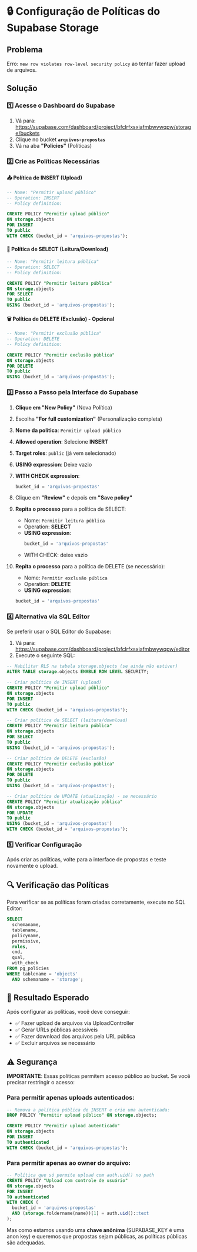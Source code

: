 # 🔒 Configuração de Políticas do Supabase Storage

## Problema
Erro: `new row violates row-level security policy` ao tentar fazer upload de arquivos.

## Solução

### 1️⃣ Acesse o Dashboard do Supabase
1. Vá para: https://supabase.com/dashboard/project/bfclrfxsxiafmbwywqpw/storage/buckets
2. Clique no bucket **`arquivos-propostas`**
3. Vá na aba **"Policies"** (Políticas)

### 2️⃣ Crie as Políticas Necessárias

#### 📤 Política de INSERT (Upload)
```sql
-- Nome: "Permitir upload público"
-- Operation: INSERT
-- Policy definition:

CREATE POLICY "Permitir upload público"
ON storage.objects
FOR INSERT
TO public
WITH CHECK (bucket_id = 'arquivos-propostas');
```

#### 📖 Política de SELECT (Leitura/Download)
```sql
-- Nome: "Permitir leitura pública"
-- Operation: SELECT
-- Policy definition:

CREATE POLICY "Permitir leitura pública"
ON storage.objects
FOR SELECT
TO public
USING (bucket_id = 'arquivos-propostas');
```

#### 🗑️ Política de DELETE (Exclusão) - Opcional
```sql
-- Nome: "Permitir exclusão pública"
-- Operation: DELETE
-- Policy definition:

CREATE POLICY "Permitir exclusão pública"
ON storage.objects
FOR DELETE
TO public
USING (bucket_id = 'arquivos-propostas');
```

### 3️⃣ Passo a Passo pela Interface do Supabase

1. **Clique em "New Policy"** (Nova Política)
2. Escolha **"For full customization"** (Personalização completa)
3. **Nome da política**: `Permitir upload público`
4. **Allowed operation**: Selecione **INSERT**
5. **Target roles**: `public` (já vem selecionado)
6. **USING expression**: Deixe vazio
7. **WITH CHECK expression**: 
   ```sql
   bucket_id = 'arquivos-propostas'
   ```
8. Clique em **"Review"** e depois em **"Save policy"**

9. **Repita o processo** para a política de SELECT:
   - Nome: `Permitir leitura pública`
   - Operation: **SELECT**
   - **USING expression**: 
     ```sql
     bucket_id = 'arquivos-propostas'
     ```
   - WITH CHECK: deixe vazio

10. **Repita o processo** para a política de DELETE (se necessário):
    - Nome: `Permitir exclusão pública`
    - Operation: **DELETE**
    - **USING expression**: 
     ```sql
     bucket_id = 'arquivos-propostas'
     ```

### 4️⃣ Alternativa via SQL Editor

Se preferir usar o SQL Editor do Supabase:

1. Vá para: https://supabase.com/dashboard/project/bfclrfxsxiafmbwywqpw/editor
2. Execute o seguinte SQL:

```sql
-- Habilitar RLS na tabela storage.objects (se ainda não estiver)
ALTER TABLE storage.objects ENABLE ROW LEVEL SECURITY;

-- Criar política de INSERT (upload)
CREATE POLICY "Permitir upload público"
ON storage.objects
FOR INSERT
TO public
WITH CHECK (bucket_id = 'arquivos-propostas');

-- Criar política de SELECT (leitura/download)
CREATE POLICY "Permitir leitura pública"
ON storage.objects
FOR SELECT
TO public
USING (bucket_id = 'arquivos-propostas');

-- Criar política de DELETE (exclusão)
CREATE POLICY "Permitir exclusão pública"
ON storage.objects
FOR DELETE
TO public
USING (bucket_id = 'arquivos-propostas');

-- Criar política de UPDATE (atualização) - se necessário
CREATE POLICY "Permitir atualização pública"
ON storage.objects
FOR UPDATE
TO public
USING (bucket_id = 'arquivos-propostas')
WITH CHECK (bucket_id = 'arquivos-propostas');
```

### 5️⃣ Verificar Configuração

Após criar as políticas, volte para a interface de propostas e teste novamente o upload.

## 🔍 Verificação das Políticas

Para verificar se as políticas foram criadas corretamente, execute no SQL Editor:

```sql
SELECT 
  schemaname,
  tablename,
  policyname,
  permissive,
  roles,
  cmd,
  qual,
  with_check
FROM pg_policies
WHERE tablename = 'objects' 
  AND schemaname = 'storage';
```

## 🎯 Resultado Esperado

Após configurar as políticas, você deve conseguir:
- ✅ Fazer upload de arquivos via UploadController
- ✅ Gerar URLs públicas acessíveis
- ✅ Fazer download dos arquivos pela URL pública
- ✅ Excluir arquivos se necessário

## ⚠️ Segurança

**IMPORTANTE**: Essas políticas permitem acesso público ao bucket. Se você precisar restringir o acesso:

### Para permitir apenas uploads autenticados:
```sql
-- Remova a política pública de INSERT e crie uma autenticada:
DROP POLICY "Permitir upload público" ON storage.objects;

CREATE POLICY "Permitir upload autenticado"
ON storage.objects
FOR INSERT
TO authenticated
WITH CHECK (bucket_id = 'arquivos-propostas');
```

### Para permitir apenas ao owner do arquivo:
```sql
-- Política que só permite upload com auth.uid() no path
CREATE POLICY "Upload com controle de usuário"
ON storage.objects
FOR INSERT
TO authenticated
WITH CHECK (
  bucket_id = 'arquivos-propostas' 
  AND (storage.foldername(name))[1] = auth.uid()::text
);
```

Mas como estamos usando uma **chave anônima** (SUPABASE_KEY é uma anon key) e queremos que propostas sejam públicas, as políticas públicas são adequadas.
